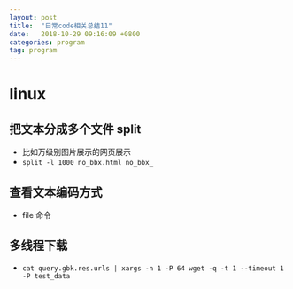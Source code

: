 ```yaml
---
layout: post
title:  "日常code相关总结11"
date:   2018-10-29 09:16:09 +0800
categories: program
tag: program
---
```


# linux
## 把文本分成多个文件 split
- 比如万级别图片展示的网页展示
- `split -l 1000 no_bbx.html no_bbx_`

## 查看文本编码方式
- file 命令

## 多线程下载
- `cat query.gbk.res.urls | xargs -n 1 -P 64 wget -q -t 1 --timeout 1 -P test_data`
